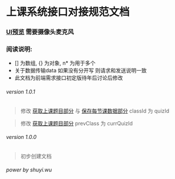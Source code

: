 # 上课系统接口对接规范文档

### [UI预览](http://www.wushuyi.com/new-class-system/server.html) 需要摄像头麦克风

### 阅读说明:

* [] 为数组, {} 为对象, n* 为用于多个
* 关于数据传输data 如果没有分开写 则请求和发送说明一致
* 此文档为前端需求接口初定版待年后讨论后修改

###### version 1.0.1
> 修改 [获取上课题目部分](section7/README.md) 与 [保存每节课数据部分](section8/README.md) classId 为 quizId

> 修改 [获取上课题目部分](section7/README.md) prevClass 为 currQuizId

###### version 1.0.0
> 初步创建文档
###### power by shuyi.wu
